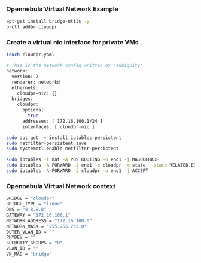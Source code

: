 ### Opennebula Virtual Network Example

```bash
apt-get install bridge-utils -y
brctl addbr cloudpr
```

### Create a virtual nic interface for private VMs
```bash
touch cloudpr.yaml

# This is the network config written by 'subiquity'
network:
  version: 2
  renderer: networkd
  ethernets:
    cloudpr-nic: {}
  bridges:
    cloudpr:
      optional:
        true
      addresses: [ 172.16.100.1/24 ]
      interfaces: [ cloudpr-nic ]
```

```bash
sudo apt-get -y install iptables-persistent
sudo netfilter-persistent save
sudo systemctl enable netfilter-persistent

sudo iptables -t nat -A POSTROUTING -o eno1 -j MASQUERADE
sudo iptables -A FORWARD -i eno1 -o cloudpr -m state --state RELATED,ESTABLISHED -j ACCEPT
sudo iptables -A FORWARD -i cloudpr -o eno1 -j ACCEPT
```

### Opennebula Virtual Network context
```bash
BRIDGE = "cloudpr"
BRIDGE_TYPE = "linux"
DNS = "8.8.8.8"
GATEWAY = "172.16.100.1"
NETWORK_ADDRESS = "172.16.100.0"
NETWORK_MASK = "255.255.255.0"
OUTER_VLAN_ID = ""
PHYDEV = ""
SECURITY_GROUPS = "0"
VLAN_ID = ""
VN_MAD = "bridge"
```
